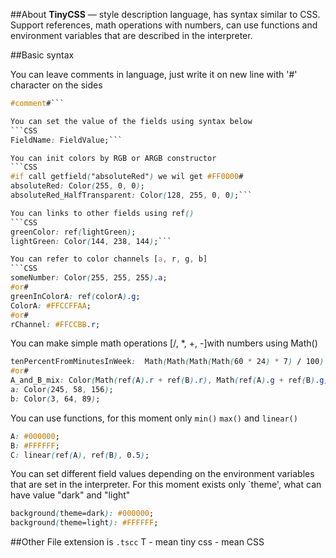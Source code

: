 ##About
**TinyCSS** — style description language,  has syntax similar to CSS. Support references, math operations with numbers,  can use functions and environment variables that are described in the interpreter.

##Basic syntax

You can leave comments in language,  just write it on new line with '#' character on the sides 
```CSS 
#comment#```

You can set the value of the fields using syntax below
```CSS
FieldName: FieldValue;```

You can init colors by RGB or ARGB constructor 
```CSS
#if call getfield("absoluteRed") we wil get #FF0000#
absoluteRed: Color(255, 0, 0);
absoluteRed_HalfTransparent: Color(128, 255, 0, 0);```

You can links to other fields using ref()
```CSS
greenColor: ref(lightGreen);
lightGreen: Color(144, 238, 144);```

You can refer to color channels [a, r, g, b]
```CSS
someNumber: Color(255, 255, 255).a;
#or#
greenInColorA: ref(colorA).g;
ColorA: #FFCCFFAA;
#or#
rChannel: #FFCCBB.r;
```

You can make simple math operations [/, *, +, -]with numbers using Math()
```CSS
tenPercentFromMinutesInWeek:  Math(Math(Math(Math(60 * 24) * 7) / 100) * 10);
#or#
A_and_B_mix: Color(Math(ref(A).r + ref(B).r), Math(ref(A).g + ref(B).g), Math(ref(A).b + ref(B).b));
a: Color(245, 58, 156);
b: Color(3, 64, 89);
```

You can use functions, for this moment only `min()` `max()` and `linear()`
```CSS
A: #000000;
B: #FFFFFF;
C: linear(ref(A), ref(B), 0.5);
```

You can set different field values depending on the environment variables that are set in the interpreter. For this moment exists only `theme', what can have value "dark" and "light"
```CSS
background(theme=dark): #000000;
background(theme=light): #FFFFFF;
```

##Other 
File extension is `.tscc`
T - mean tiny 
css -  mean CSS
